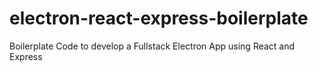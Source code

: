 # electron-react-express-boilerplate
Boilerplate Code to develop a Fullstack Electron App using React and Express
